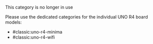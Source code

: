 This category is no longer in use

Please use the dedicated categories for the individual UNO R4 board models:

- #classic:uno-r4-minima
- #classic:uno-r4-wifi
